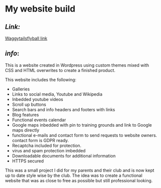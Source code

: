 # My website build

## _Link:_
[Waggytailsflyball link](https://waggytailsflyball.co.uk/ "Waggytailsflyball")

## _info_:
This is a website created in Wordpress using custom themes mixed with CSS and HTML overwrites to create a finished product.

This website includes the following:
- Galleries
- Links to social media, Youtube and Wikipedia
- Inbedded youtube videos
- Scroll up buttons
- Search bars and info headers and footers with links
- Blog features
- Functional events calendar
- Google maps inbedded with pin to training grounds and link to Google maps directly
- functional e-mails and contact form to send requests to website owners. contact form is GDPR ready.
- Recaptcha included for protection.
- virus and spam protection imbedded
- Downloadable documents for additional information
- HTTPS secured

This was a small project I did for my parents and their club and is now kept up to date style wise by the club. The idea was to create a functional website that was as close to free as possible but still professional looking.
